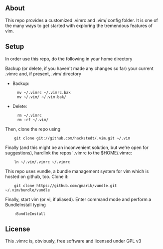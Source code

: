 ## About

This repo provides a customized .vimrc and .vim/ config folder. It is one of the many ways to get started with exploring the tremendous features of vim.

## Setup

In order use this repo, do the following in your home directory

Backup (or delete, if you haven't made any changes so far) your current .vimrc and, if present, .vim/ directory

* Backup:

        mv ~/.vimrc ~/.vimrc.bak
        mv ~/.vim/ ~/.vim.bak/

* Delete:

        rm ~/.vimrc
        rm -rf ~/.vim/


Then, clone the repo using

        git clone git://github.com/hackstedt/.vim.git ~/.vim

Finally (and this might be an inconvenient solution, but we're open for suggestions), hardlink the repos' .vimrc to the $HOME/.vimrc:

        ln ~/.vim/.vimrc ~/.vimrc

This repo uses vundle, a bundle management system for vim which is hosted on github, too. Clone it:

        git clone https://github.com/gmarik/vundle.git ~/.vim/bundle/vundle

Finally, start vim (or vi, if aliased). Enter command mode and perform a BundleInstall typing

        :BundleInstall

## License

This .vimrc is, obviously, free software and licensed under GPL v3
